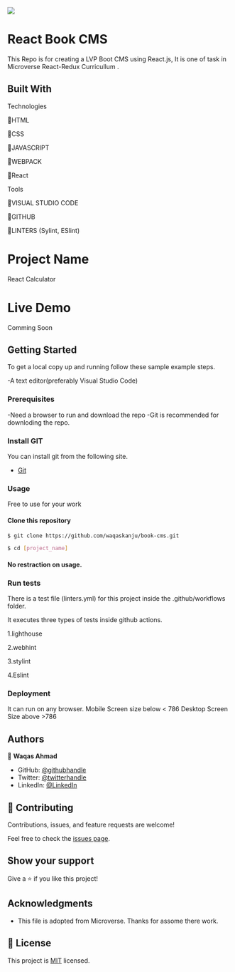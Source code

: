 ![](https://img.shields.io/badge/Microverse-blueviolet)

# React Book CMS

This Repo is for creating a LVP Boot CMS  using React.js, It is one of task in Microverse React-Redux Curricullum .

## Built With

Technologies

🔷HTML

🔷CSS

🔷JAVASCRIPT

🔷WEBPACK

🔷React

Tools

💠VISUAL STUDIO CODE

💠GITHUB

💠LINTERS (Sylint, ESlint)

# Project Name

React Calculator

# Live Demo
<!-- [Live Link Heroku](https://hcalculator-app.herokuapp.com/)
[Live Link Netlify](https://62c71fa33074b5205add1b31--profound-pegasus-6e0c9a.netlify.app/) -->
Comming Soon

## Getting Started

To get a local copy up and running follow these sample example steps.

-A text editor(preferably Visual Studio Code)

### Prerequisites

-Need a browser to run and download the repo
-Git is recommended for downloding the repo.

### Install GIT

You can install git from the following site.
  -  [Git](https://git-scm.com/downloads)

### Usage
Free to use for your work

#### Clone this repository

```bash
$ git clone https://github.com/waqaskanju/book-cms.git

$ cd [project_name]

```
#### No restraction  on usage.

### Run tests

There is a test file (linters.yml) for this project inside the .github/workflows folder.

It executes three types of tests inside github actions.

1.lighthouse

2.webhint

3.stylint

4.Eslint


### Deployment

It can run on any browser. 
Mobile Screen size below < 786
Desktop Screen Size above >786

## Authors

👤 **Waqas Ahmad**

- GitHub: [@githubhandle](https://github.com/waqas)
- Twitter: [@twitterhandle](https://twitter.com/waqas)
- LinkedIn: [@LinkedIn](https://linkedin.com/in/waqas)


## 🤝 Contributing

Contributions, issues, and feature requests are welcome!

Feel free to check the [issues page](../../issues/).

## Show your support

Give a ⭐️ if you like this project!

## Acknowledgments

- This file is adopted from Microverse. Thanks for assome there work.

## 📝 License

This project is [MIT](./MIT.md) licensed.